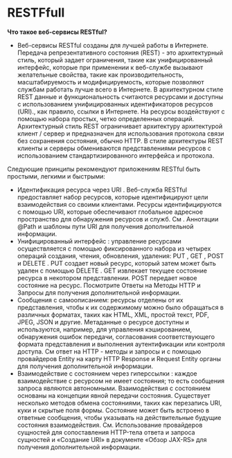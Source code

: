 # RESTFfull
**Что такое веб-сервисы RESTful?**
- Веб-сервисы RESTful созданы для лучшей работы в Интернете. Передача репрезентативного состояния (REST) ​​- это архитектурный стиль, который задает ограничения, такие как унифицированный интерфейс, которые при применении к веб-службе вызывают желательные свойства, такие как производительность, масштабируемость и модифицируемость, которые позволяют службам работать лучше всего в Интернете. В архитектурном стиле REST данные и функциональность считаются ресурсами и доступны с использованием унифицированных идентификаторов ресурсов (URI)., как правило, ссылки в Интернете. На ресурсы воздействуют с помощью набора простых, четко определенных операций. Архитектурный стиль REST ограничивает архитектуру архитектурой клиент / сервер и предназначен для использования протокола связи без сохранения состояния, обычно HTTP. В стиле архитектуры REST клиенты и серверы обмениваются представлениями ресурсов с использованием стандартизированного интерфейса и протокола.

Следующие принципы рекомендуют приложениям RESTful быть простыми, легкими и быстрыми:
- Идентификация ресурса через URI . Веб-служба RESTful предоставляет набор ресурсов, которые идентифицируют цели взаимодействия со своими клиентами. Ресурсы идентифицируются с помощью URI, которые обеспечивают глобальное адресное пространство для обнаружения ресурсов и служб. См . Аннотации @Path и шаблоны пути URI для получения дополнительной информации.
- Унифицированный интерфейс : управление ресурсами осуществляется с помощью фиксированного набора из четырех операций создания, чтения, обновления, удаления: PUT , GET , POST и DELETE . PUT создает новый ресурс, который затем может быть удален с помощью DELETE . GET извлекает текущее состояние ресурса в некотором представлении. POST передает новое состояние на ресурс. Посмотрите Ответы на Методы HTTP и Запросы для получения дополнительной информации.
- Сообщения с самоописанием: ресурсы отделены от их представления, чтобы к их содержимому можно было обращаться в различных форматах, таких как HTML, XML, простой текст, PDF, JPEG, JSON и другие. Метаданные о ресурсе доступны и используются, например, для управления кэшированием, обнаружения ошибок передачи, согласования соответствующего формата представления и выполнения аутентификации или контроля доступа. См ответ на HTTP - методы и запросы и с помощью провайдеров Entity на карту HTTP Response и Request Entity органы для получения дополнительной информации.
- Взаимодействие с состоянием через гиперссылки : каждое взаимодействие с ресурсом не имеет состояния; то есть сообщения запроса являются автономными. Взаимодействия с состоянием основаны на концепции явной передачи состояния. Существует несколько методов обмена состояниями, таких как перезапись URI, куки и скрытые поля формы. Состояние может быть встроено в ответные сообщения, чтобы указывать на действительные будущие состояния взаимодействия. См. Использование провайдеров сущностей для сопоставления HTTP-тела ответа и запроса сущностей и «Создание URI» в документе «Обзор JAX-RS» для получения дополнительной информации.
